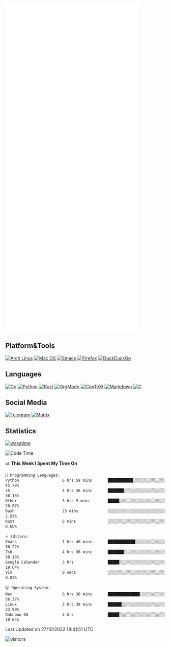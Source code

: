 ![Metrics](https://github.com/SteamedFish/SteamedFish/blob/master/github-metrics.svg)

## Platform&Tools

[![Arch Linux](https://img.shields.io/badge/ArchLinux-1793D1?logo=arch-linux&logoColor=fff&style=flat-square)](https://archlinux.org/)
[![Mac OS](https://img.shields.io/badge/MacOS-000000?style=flat-square&logo=macos&logoColor=F0F0F0)](https://www.apple.com/macos/)
[![Emacs](https://img.shields.io/badge/Emacs-%237F5AB6.svg?&style=flat-square&logo=gnu-emacs&logoColor=white)](https://www.gnu.org/software/emacs/)
[![Firefox](https://img.shields.io/badge/Firefox-FF7139?style=flat-square&logo=Firefox-Browser&logoColor=white)](https://firefox.com/)
[![DuckDuckGo](https://img.shields.io/badge/DuckDuckGo-DE5833?style=flat-square&logo=DuckDuckGo&logoColor=white)](https://duckduckgo.com/)

## Languages

[![Go](https://img.shields.io/badge/Golang-%2300ADD8.svg?style=flat-square&logo=go&logoColor=white)](https://golang.org/)
[![Python](https://img.shields.io/badge/Python-3670A0?style=flat-square&logo=python&logoColor=ffdd54)](https://www.python.org/)
[![Rust](https://img.shields.io/badge/Rust-%23000000.svg?style=flat-square&logo=rust&logoColor=white)](https://www.rust-lang.org/)
[![OrgMode](https://img.shields.io/badge/OrgMode-%23000000.svg?style=flat-square&logo=org&logoColor=white)](https://orgmode.org/)
[![ConTeXt](https://img.shields.io/badge/ConTeXt-%23008080.svg?style=flat-square&logo=latex&logoColor=white)](https://contextgarden.net/)
[![Markdown](https://img.shields.io/badge/MarkDown-%23000000.svg?style=flat-square&logo=markdown&logoColor=white)](https://daringfireball.net/projects/markdown/)
[![C](https://img.shields.io/badge/C-%2300599C.svg?style=flat-square&logo=c&logoColor=white)](https://www.iso.org/standard/74528.html)

## Social Media
[![Telegram](https://img.shields.io/badge/SteamedFish-2CA5E0?style=social&logo=telegram&logoColor=white)](https://t.me/SteamedFish)
[![Matrix](https://img.shields.io/badge/SteamedFish-2CA5E0?style=social&logo=matrix&logoColor=black)](https://matrix.to/#/@i:steamedfish.org)

## Statistics
[![wakatime](https://wakatime.com/badge/user/168280d6-fcf2-4b4f-ad3a-dc4612f35b38.svg)](https://wakatime.com/@168280d6-fcf2-4b4f-ad3a-dc4612f35b38)

<!--START_SECTION:waka-->
![Code Time](http://img.shields.io/badge/Code%20Time-2%2C093%20hrs%2011%20mins-blue)

📊 **This Week I Spent My Time On** 

```text
💬 Programming Languages: 
Python                   6 hrs 59 mins       ███████████░░░░░░░░░░░░░░   45.78% 
sh                       4 hrs 36 mins       ███████░░░░░░░░░░░░░░░░░░   30.13% 
Other                    3 hrs 9 mins        █████░░░░░░░░░░░░░░░░░░░░   20.67% 
Bash                     23 mins             ░░░░░░░░░░░░░░░░░░░░░░░░░   2.55% 
Rust                     6 mins              ░░░░░░░░░░░░░░░░░░░░░░░░░   0.66%

🔥 Editors: 
Emacs                    7 hrs 40 mins       ████████████░░░░░░░░░░░░░   50.22% 
Zsh                      4 hrs 36 mins       ███████░░░░░░░░░░░░░░░░░░   30.13% 
Google Calendar          3 hrs               █████░░░░░░░░░░░░░░░░░░░░   19.64% 
Vim                      0 secs              ░░░░░░░░░░░░░░░░░░░░░░░░░   0.02%

💻 Operating System: 
Mac                      8 hrs 36 mins       ██████████████░░░░░░░░░░░   56.37% 
Linux                    3 hrs 39 mins       ██████░░░░░░░░░░░░░░░░░░░   23.99% 
Unknown OS               3 hrs               █████░░░░░░░░░░░░░░░░░░░░   19.64%

```


 Last Updated on 27/10/2022 18:41:51 UTC
<!--END_SECTION:waka-->

![visitors](https://visitor-badge.laobi.icu/badge?page_id=SteamedFish.SteamedFish)
